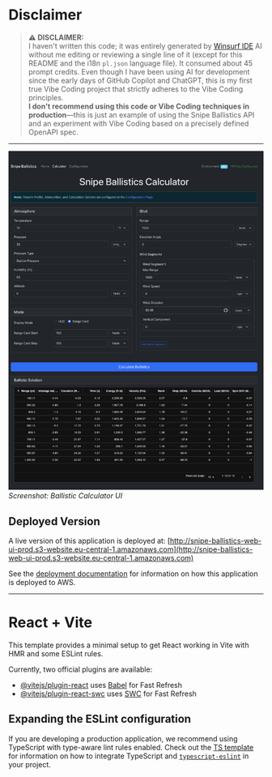 # Disclaimer

> **⚠️ DISCLAIMER:**  
> I haven't written this code; it was entirely generated by [Winsurf IDE](https://windsurf.com/refer?referral_code=96067884f6) AI without me editing or reviewing a single line of it (except for this README and the i18n `pl.json` language file). It consumed about 45 prompt credits. 
> Even though I have been using AI for development since the early days of GitHub Copilot and ChatGPT, this is my first true Vibe Coding project that strictly adheres to the Vibe Coding principles.  
> **I don't recommend using this code or Vibe Coding techniques in production**—this is just an example of using the Snipe Ballistics API and an experiment with Vibe Coding based on a precisely defined OpenAPI spec.

---

![Calculator Screenshot](./calculator_screenshot.png)
*Screenshot: Ballistic Calculator UI*

## Deployed Version

A live version of this application is deployed at: [http://snipe-ballistics-web-ui-prod.s3-website.eu-central-1.amazonaws.com](http://snipe-ballistics-web-ui-prod.s3-website.eu-central-1.amazonaws.com)

See the [deployment documentation](./deployment/README.md) for information on how this application is deployed to AWS.

---

# React + Vite

This template provides a minimal setup to get React working in Vite with HMR and some ESLint rules.

Currently, two official plugins are available:

- [@vitejs/plugin-react](https://github.com/vitejs/vite-plugin-react/blob/main/packages/plugin-react) uses [Babel](https://babeljs.io/) for Fast Refresh
- [@vitejs/plugin-react-swc](https://github.com/vitejs/vite-plugin-react/blob/main/packages/plugin-react-swc) uses [SWC](https://swc.rs/) for Fast Refresh

## Expanding the ESLint configuration

If you are developing a production application, we recommend using TypeScript with type-aware lint rules enabled. Check out the [TS template](https://github.com/vitejs/vite/tree/main/packages/create-vite/template-react-ts) for information on how to integrate TypeScript and [`typescript-eslint`](https://typescript-eslint.io) in your project.

